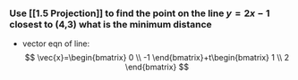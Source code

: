 ### Use [[1.5 Projection]] to find the point on the line $y=2x-1$ closest to (4,3) what is the minimum distance
- vector eqn of line:
$$
\vec{x}=\begin{bmatrix}
0 \\
-1
\end{bmatrix}+t\begin{bmatrix}
1 \\
2
\end{bmatrix}
$$